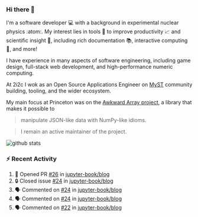 ### Hi there 👋 

I'm a software developer 💻 with a background in experimental nuclear physics :atom:. My interest lies in tools :wrench: to improve productivity :chart_with_upwards_trend: and scientific insight :telescope:, including rich documentation 📚, interactive computing 🧮, and more! 

I have experience in many aspects of software engineering, including game design, full-stack web development, and high-performance numeric computing. 

At 2i2c I wok as an Open Source Applications Engineer on [MyST](https://github.com/jupyter-book/mystmd) community building, tooling, and the wider ecosystem. 

My main focus at Princeton was on the [Awkward Array project](awkward-array.org/), a library that makes it possible to 
> manipulate JSON-like data with NumPy-like idioms.

> I remain an active maintainer of the project. 

![github stats](https://github-readme-stats.vercel.app/api?username=agoose77&show_icons=true&hide_rank=true&hide_title=true&bg_color=30,e76445,904e95&text_color=efe3ec&icon_color=efe3ec)
<!--
**agoose77/agoose77** is a ✨ _special_ ✨ repository because its `README.md` (this file) appears on your GitHub profile.

Here are some ideas to get you started:

- 🔭 I’m currently working on ...
- 🌱 I’m currently learning ...
- 👯 I’m looking to collaborate on ...
- 🤔 I’m looking for help with ...
- 💬 Ask me about ...
- 📫 How to reach me: ...
- 😄 Pronouns: ...
- ⚡ Fun fact: ...
-->

### :zap: Recent Activity

<!--START_SECTION:activity-->
1. 💪 Opened PR [#26](https://github.com/jupyter-book/blog/pull/26) in [jupyter-book/blog](https://github.com/jupyter-book/blog)
2. 🔒 Closed issue [#24](https://github.com/jupyter-book/blog/issues/24) in [jupyter-book/blog](https://github.com/jupyter-book/blog)
3. 🗣 Commented on [#24](https://github.com/jupyter-book/blog/issues/24#issuecomment-3074709202) in [jupyter-book/blog](https://github.com/jupyter-book/blog)
4. 🗣 Commented on [#24](https://github.com/jupyter-book/blog/issues/24#issuecomment-3074673915) in [jupyter-book/blog](https://github.com/jupyter-book/blog)
5. 🗣 Commented on [#22](https://github.com/jupyter-book/blog/issues/22#issuecomment-3074671092) in [jupyter-book/blog](https://github.com/jupyter-book/blog)
<!--END_SECTION:activity-->
